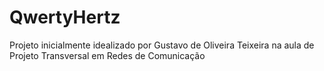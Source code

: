 # QwertyHertz
Projeto inicialmente idealizado por Gustavo de Oliveira Teixeira na aula de Projeto Transversal em Redes de Comunicação 

